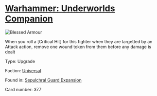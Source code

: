 # [Warhammer: Underworlds Companion](https://guidokessels.github.io/wh-underworlds)

  

![Blessed Armour](https://warhammerunderworlds.com/wp-content/uploads/sites/6/2017/12/377_ENG-Blessed-Armour.png)

When you roll a [Critical Hit] for this fighter when they are targetted by an Attack action, remove one wound token from them before any damage is dealt

Type: Upgrade

Faction: [Universal](https://guidokessels.github.io/wh-underworlds/factions/universal.md)

Found in: [Sepulchral Guard Expansion](https://guidokessels.github.io/wh-underworlds/locations/sepulchral-guard-expansion.md)

Card number: 377
